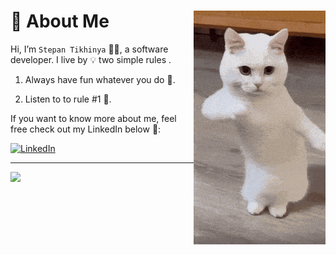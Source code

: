 # 🌿 About Me <img align="right" src="./cool-fun.gif">

Hi, I’m `Stepan Tikhinya` 👨‍💻, a software developer. I live by 💡 two simple rules . 

 1. Always have fun whatever you do 🎉.

 2. Listen to  to rule #1 🔁.

If you want to know more about me, feel free check out my LinkedIn below 🔗:

[![LinkedIn](https://img.shields.io/badge/LinkedIn-%230077B5.svg?logo=linkedin&logoColor=white)](https://linkedin.com/in/linkedin.com/in/stepan-tikhinya-970b17247) 


---
[![](https://visitcount.itsvg.in/api?id=Tihinya&icon=0&color=12)](https://visitcount.itsvg.in)

